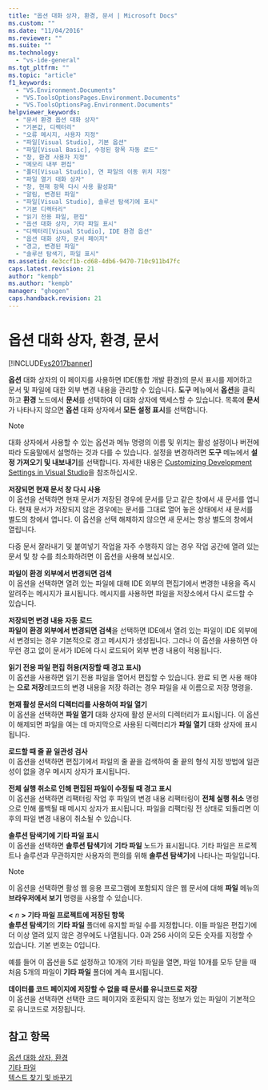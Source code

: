 ```yaml
---
title: "옵션 대화 상자, 환경, 문서 | Microsoft Docs"
ms.custom: ""
ms.date: "11/04/2016"
ms.reviewer: ""
ms.suite: ""
ms.technology: 
  - "vs-ide-general"
ms.tgt_pltfrm: ""
ms.topic: "article"
f1_keywords: 
  - "VS.Environment.Documents"
  - "VS.ToolsOptionsPages.Environment.Documents"
  - "VS.ToolsOptionsPag.Environment.Documents"
helpviewer_keywords: 
  - "문서 환경 옵션 대화 상자"
  - "기본값, 디렉터리"
  - "오류 메시지, 사용자 지정"
  - "파일[Visual Studio], 기본 옵션"
  - "파일[Visual Basic], 수정된 항목 자동 로드"
  - "창, 환경 사용자 지정"
  - "메모리 내부 편집"
  - "폴더[Visual Studio], 연 파일의 이동 위치 지정"
  - "파일 열기 대화 상자"
  - "창, 현재 항목 다시 사용 활성화"
  - "알림, 변경된 파일"
  - "파일[Visual Studio], 솔루션 탐색기에 표시"
  - "기본 디렉터리"
  - "읽기 전용 파일, 편집"
  - "옵션 대화 상자, 기타 파일 표시"
  - "디렉터리[Visual Studio], IDE 환경 옵션"
  - "옵션 대화 상자, 문서 페이지"
  - "경고, 변경된 파일"
  - "솔루션 탐색기, 파일 표시"
ms.assetid: 4e3ccf1b-cd68-4db6-9470-710c911b47fc
caps.latest.revision: 21
author: "kempb"
ms.author: "kempb"
manager: "ghogen"
caps.handback.revision: 21
---
```

# 옵션 대화 상자, 환경, 문서
[!INCLUDE[vs2017banner](../../code-quality/includes/vs2017banner.md)]

**옵션** 대화 상자의 이 페이지를 사용하면 IDE\(통합 개발 환경\)의 문서 표시를 제어하고 문서 및 파일에 대한 외부 변경 내용을 관리할 수 있습니다.  **도구** 메뉴에서 **옵션**을 클릭하고 **환경** 노드에서 **문서**를 선택하여 이 대화 상자에 액세스할 수 있습니다.  목록에 **문서**가 나타나지 않으면 **옵션** 대화 상자에서 **모든 설정 표시**를 선택합니다.  
  
> [!NOTE]
>  대화 상자에서 사용할 수 있는 옵션과 메뉴 명령의 이름 및 위치는 활성 설정이나 버전에 따라 도움말에서 설명하는 것과 다를 수 있습니다.  설정을 변경하려면 **도구** 메뉴에서 **설정 가져오기 및 내보내기**를 선택합니다.  자세한 내용은 [Customizing Development Settings in Visual Studio](http://msdn.microsoft.com/ko-kr/22c4debb-4e31-47a8-8f19-16f328d7dcd3)을 참조하십시오.  
  
 **저장되면 현재 문서 창 다시 사용**  
 이 옵션을 선택하면 현재 문서가 저장된 경우에 문서를 닫고 같은 창에서 새 문서를 엽니다.  현재 문서가 저장되지 않은 경우에는 문서를 그대로 열어 놓은 상태에서 새 문서를 별도의 창에서 엽니다.  이 옵션을 선택 해제하지 않으면 새 문서는 항상 별도의 창에서 열립니다.  
  
 다중 문서 잘라내기 및 붙여넣기 작업을 자주 수행하지 않는 경우 작업 공간에 열려 있는 문서 및 창 수를 최소화하려면 이 옵션을 사용해 보십시오.  
  
 **파일이 환경 외부에서 변경되면 검색**  
 이 옵션을 선택하면 열려 있는 파일에 대해 IDE 외부의 편집기에서 변경한 내용을 즉시 알려주는 메시지가 표시됩니다.  메시지를 사용하면 파일을 저장소에서 다시 로드할 수 있습니다.  
  
 **저장되면 변경 내용 자동 로드**  
 **파일이 환경 외부에서 변경되면 검색**을 선택하면 IDE에서 열려 있는 파일이 IDE 외부에서 변경되는 경우 기본적으로 경고 메시지가 생성됩니다.  그러나 이 옵션을 사용하면 아무런 경고 없이 문서가 IDE에 다시 로드되어 외부 변경 내용이 적용됩니다.  
  
 **읽기 전용 파일 편집 허용\(저장할 때 경고 표시\)**  
 이 옵션을 사용하면 읽기 전용 파일을 열어서 편집할 수 있습니다.  완료 되 면 사용 해야는  **으로 저장**레코드의 변경 내용을 저장 하려는 경우 파일을 새 이름으로 저장 명령을.  
  
 **현재 활성 문서의 디렉터리를 사용하여 파일 열기**  
 이 옵션을 선택하면 **파일 열기** 대화 상자에 활성 문서의 디렉터리가 표시됩니다.  이 옵션이 해제되면 파일을 여는 데 마지막으로 사용된 디렉터리가 **파일 열기** 대화 상자에 표시됩니다.  
  
 **로드할 때 줄 끝 일관성 검사**  
 이 옵션을 선택하면 편집기에서 파일의 줄 끝을 검색하여 줄 끝의 형식 지정 방법에 일관성이 없을 경우 메시지 상자가 표시됩니다.  
  
 **전체 실행 취소로 인해 편집된 파일이 수정될 때 경고 표시**  
 이 옵션을 선택하면 리팩터링 작업 후 파일의 변경 내용 리팩터링이 **전체 실행 취소** 명령으로 인해 롤백될 때 메시지 상자가 표시됩니다.  파일을 리팩터링 전 상태로 되돌리면 이후의 파일 변경 내용이 취소될 수 있습니다.  
  
 **솔루션 탐색기에 기타 파일 표시**  
 이 옵션을 선택하면 **솔루션 탐색기**에 **기타 파일** 노드가 표시됩니다.  기타 파일은 프로젝트나 솔루션과 무관하지만 사용자의 편의를 위해 **솔루션 탐색기**에 나타나는 파일입니다.  
  
> [!NOTE]
>  이 옵션을 선택하면 활성 웹 응용 프로그램에 포함되지 않은 웹 문서에 대해 **파일** 메뉴의 **브라우저에서 보기** 명령을 사용할 수 있습니다.  
  
 **\<** *n* **\> 기타 파일 프로젝트에 저장된 항목**  
 **솔루션 탐색기**의 **기타 파일** 폴더에 유지할 파일 수를 지정합니다.  이들 파일은 편집기에 더 이상 열려 있지 않은 경우에도 나열됩니다.  0과 256 사이의 모든 숫자를 지정할 수 있습니다.  기본 번호는 0입니다.  
  
 예를 들어 이 옵션을 5로 설정하고 10개의 기타 파일을 열면, 파일 10개를 모두 닫을 때 처음 5개의 파일이 **기타 파일** 폴더에 계속 표시됩니다.  
  
 **데이터를 코드 페이지에 저장할 수 없을 때 문서를 유니코드로 저장**  
 이 옵션을 선택하면 선택한 코드 페이지와 호환되지 않는 정보가 있는 파일이 기본적으로 유니코드로 저장됩니다.  
  
## 참고 항목  
 [옵션 대화 상자, 환경](../../ide/reference/environment-options-dialog-box.md)   
 [기타 파일](../../ide/reference/miscellaneous-files.md)   
 [텍스트 찾기 및 바꾸기](../../ide/finding-and-replacing-text.md)